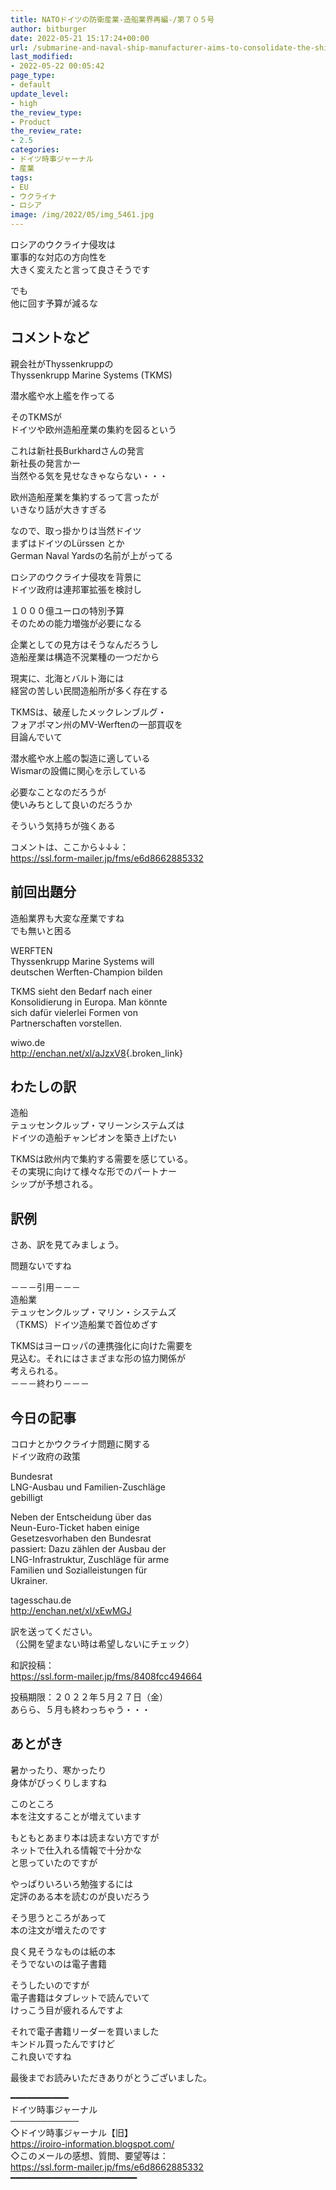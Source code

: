```yaml
---
title: NATOドイツの防衛産業-造船業界再編-/第７０５号
author: bitburger
date: 2022-05-21 15:17:24+00:00
url: /submarine-and-naval-ship-manufacturer-aims-to-consolidate-the-shipyard-industry/
last_modified:
- 2022-05-22 00:05:42
page_type:
- default
update_level:
- high
the_review_type:
- Product
the_review_rate:
- 2.5
categories:
- ドイツ時事ジャーナル
- 産業
tags:
- EU
- ウクライナ
- ロシア
image: /img/2022/05/img_5461.jpg
---
```

ロシアのウクライナ侵攻は  
軍事的な対応の方向性を  
大きく変えたと言って良さそうです

でも  
他に回す予算が減るな

## コメントなど 

親会社がThyssenkruppの  
Thyssenkrupp Marine Systems (TKMS)

潜水艦や水上艦を作ってる

そのTKMSが  
ドイツや欧州造船産業の集約を図るという

これは新社長Burkhardさんの発言  
新社長の発言かー  
当然やる気を見せなきゃならない・・・

欧州造船産業を集約するって言ったが  
いきなり話が大きすぎる

なので、取っ掛かりは当然ドイツ  
まずはドイツのLürssen とか  
German Naval Yardsの名前が上がってる

ロシアのウクライナ侵攻を背景に  
ドイツ政府は連邦軍拡張を検討し

１０００億ユーロの特別予算  
そのための能力増強が必要になる

企業としての見方はそうなんだろうし  
造船産業は構造不況業種の一つだから

現実に、北海とバルト海には  
経営の苦しい民間造船所が多く存在する

TKMSは、破産したメックレンブルグ・  
フォアポマン州のMV-Werftenの一部買収を  
目論んでいて

潜水艦や水上艦の製造に適している  
Wismarの設備に関心を示している

必要なことなのだろうが  
使いみちとして良いのだろうか

そういう気持ちが強くある

コメントは、ここから↓↓↓：  
<https://ssl.form-mailer.jp/fms/e6d8662885332>

## 前回出題分 

造船業界も大変な産業ですね  
でも無いと困る

WERFTEN  
Thyssenkrupp Marine Systems will  
deutschen Werften-Champion bilden

TKMS sieht den Bedarf nach einer  
Konsolidierung in Europa. Man könnte  
sich dafür vielerlei Formen von  
Partnerschaften vorstellen.

wiwo.de  
<http://enchan.net/xl/aJzxV8>{.broken_link}

## わたしの訳 

造船  
テュッセンクルップ・マリーンシステムズは  
ドイツの造船チャンピオンを築き上げたい

TKMSは欧州内で集約する需要を感じている。  
その実現に向けて様々な形でのパートナー  
シップが予想される。

## 訳例 

さあ、訳を見てみましょう。

問題ないですね

－－－引用－－－  
造船業  
テュッセンクルップ・マリン・システムズ  
（TKMS）ドイツ造船業で首位めざす

TKMSはヨーロッパの連携強化に向けた需要を  
見込む。それにはさまざまな形の協力関係が  
考えられる。  
－－－終わり－－－

## 今日の記事 

コロナとかウクライナ問題に関する  
ドイツ政府の政策

Bundesrat  
LNG-Ausbau und Familien-Zuschläge  
gebilligt

Neben der Entscheidung über das  
Neun-Euro-Ticket haben einige  
Gesetzesvorhaben den Bundesrat  
passiert: Dazu zählen der Ausbau der  
LNG-Infrastruktur, Zuschläge für arme  
Familien und Sozialleistungen für  
Ukrainer.

tagesschau.de  
<http://enchan.net/xl/xEwMGJ>

訳を送ってください。  
（公開を望まない時は希望しないにチェック）

和訳投稿：  
<https://ssl.form-mailer.jp/fms/8408fcc494664>

投稿期限：２０２２年５月２７日（金）  
あらら、５月も終わっちゃう・・・

## あとがき 

暑かったり、寒かったり  
身体がびっくりしますね

このところ  
本を注文することが増えています

もともとあまり本は読まない方ですが  
ネットで仕入れる情報で十分かな  
と思っていたのですが

やっぱりいろいろ勉強するには  
定評のある本を読むのが良いだろう

そう思うところがあって  
本の注文が増えたのです

良く見そうなものは紙の本  
そうでないのは電子書籍

そうしたいのですが  
電子書籍はタブレットで読んでいて  
けっこう目が疲れるんですよ

それで電子書籍リーダーを買いました  
キンドル買ったんですけど  
これ良いですね

最後までお読みいただきありがとうございました。

━━━━━━━━━━━  
ドイツ時事ジャーナル  
───────────  
◇ドイツ時事ジャーナル【旧】  
<https://iroiro-information.blogspot.com/>  
◇このメールの感想、質問、要望等は：  
<https://ssl.form-mailer.jp/fms/e6d8662885332>  
━━━━━━━━━━━━━━━━━━━━━━━━